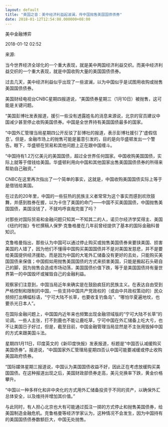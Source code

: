 ```yaml
---
layout: default
title: "美国之音：美中经济利益起波澜，传中国抛售美国国债债券"
date: 2018-01-12T12:54:08.000000+08:00
---
```


 美中金融博弈


2018-01-12 02:52


来源: 

当今世界经济全球化的一个重大表现，就是美中两国经济利益交织。而美中经济利益交织的一个重大表现，就是中国收购大量的美国国债债券。

过去几天，美中经济利益似乎出现了一些波澜，以为中国似乎是试图用收购或抛售美国国债债券。

美国财经电视台CNBC星期四报道说，“美国债券星期三（1月10日）被抛售，这可能是关键问题。

“美国彭博社发表报道，援引一些没有透露姓名的消息来源说，北京的官员建议中国减少甚至停止收购美国债券。中国是全世界持有美国国债最多的国家。

“中国外汇管理当局星期四公开反驳了彭博社的报道，表示彭博社援引了‘虚假信息’。但是，金融市场上的抛售可能是蓄意引发的，目的是向华盛顿发出一个警告。眼下，华盛顿在贸易和其他问题上正在跟中国缠斗。

“中国持有1.2万亿美元的美国国债，超过全世界任何国家。中国收购美国国债，实际上就等于借钱给美国。华盛顿利用向中国和其他国家出售美国国债债券的所得来帮助自己融资。”

CNBC在这里再次指出了一个简单的事实，这就是，中国收购美国国债实际上等于是借钱给美国。

在过去的20年里，中国的一些狂热的民族主义者常常为这个事实而感到欢欣鼓舞，并感到胜券在握，以为卡住了美国的命门——中国不买美国国债，中国抛售美国国债，美国没钱了，不就呜呼哀哉完蛋了吗？

对那些对国际贸易和金融问题只知其一不知其二的人，诺贝尔经济学奖得主、美国《纽约时报》专栏撰稿人保罗·克鲁格曼在几年前曾经提供了基本的国际金融科普知识。

克鲁格曼指出，那些认为中国可以通过停止购买或抛售美国债券来要挟美国、损害美国的人错了，因为他们不懂得中国购买美国国债并不是对美国发慈悲，并不是要给美国提供经济援助，而是因为中国的大笔外汇储备没有更好的去处，只能购买美国国债来保值；中国假如用抛售美国国债的方式来损害美国，只能是搬起石头砸自己的脚，因为抛售会造成市场动荡，美国国债价值下跌，等于是美国国债持有量世界第一的中国毁坏或摧毁自己的金融利益。

观察家们注意到，中国当局近年来确实是在鼓励疯狂的民族主义。在表达自由受到严格控制和限制的中国，一些支持中国共产党政权的（或由中共政权策动的）民众频频打出横幅标语，“宁可大陆不长草，也要收复钓鱼岛”、“哪怕华夏遍地坟，也要杀光日本人”。

在国际金融问题上，中国国内近年来也频繁出现金融领域版的“宁可大陆不长草”的论调。一些人主张，打不到鹿也不能让鹿吃草，宁可中国在外汇储备上吃大亏，也不让美国日子好过，但是，截至目前，中国金融管理当局显然是不主张用毁掉中国的方式来跟美国斗法。

星期四1月11日，印度英文的《新印度快报》发表报道，标题是“中国否认减缓购买美国债券”。报道说，“中国国家外汇管理局星期四否认中国可能要减缓或停止收购美国政府债券。

“国际媒体星期三报道说，中国认为美国国债收益不好，因此正在考虑放缓购买美国国债。在这种报道出现之后，美国财政部债券走高，美元兑换率下跌，黄金价格攀升。

“中国以一种多样化和非中央化的方式用外汇储备投资于不同的资产，以确保外汇总体安全，以及维持并增加其价值。”

与此同时，有人担心北京也大有可能通过孤注一掷的方式停止和抛售美国债券，给美国制造金融危机。克鲁格曼等经济学家认为，这种情况不会发生，因为中国持有的美国国债债券数额巨大，中国无处抛售。

